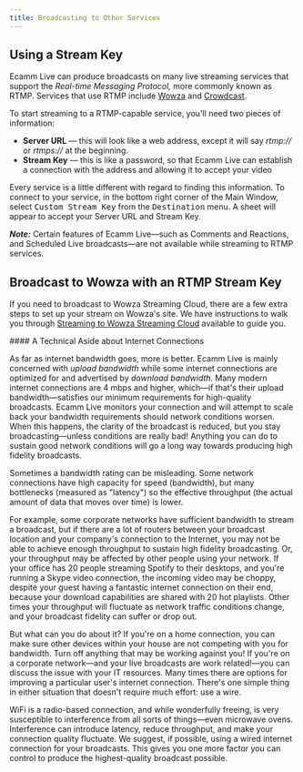 ```yaml
---
title: Broadcasting to Other Services
---
```


## Using a Stream Key

Ecamm Live can produce broadcasts on many live streaming services that support the _Real-time Messaging Protocol,_ more commonly known as RTMP. Services that use RTMP include [Wowza](https://www.wowza.com/products/streaming-cloud) and [Crowdcast](https://www.crowdcast.io).

To start streaming to a RTMP-capable service, you'll need two pieces of information:

* **Server URL** — this will look like a web address, except it will say *rtmp://* or *rtmps://* at the beginning.
* **Stream Key** — this is like a password, so that Ecamm Live can establish a connection with the address and allowing it to accept your video

Every service is a little different with regard to finding this information. To connect to your service, in the bottom right corner of the Main Window, select <samp>Custom Stream Key</samp> from the <samp>Destination</samp> menu. A sheet will appear to accept your Server URL and Stream Key.

**_Note:_** Certain features of Ecamm Live—such as Comments and Reactions, and Scheduled Live broadcasts—are not available while streaming to RTMP services.

## Broadcast to Wowza with an RTMP Stream Key

If you need to broadcast to Wowza Streaming Cloud, there are a few extra steps to set up your stream on Wowza's site. We have instructions to walk you through [Streaming to Wowza Streaming Cloud](http://ecamm.com/support/article/2218/streaming-to-wowza-streaming-cloud/) available to guide you.

<aside markdown="1" class="notice">
#### A Technical Aside about Internet Connections

As far as internet bandwidth goes, more is better. Ecamm Live is mainly concerned with _upload bandwidth_ while some internet connections are optimized for and advertised by _download bandwidth._ Many modern internet connections are 4 mbps and higher, which—if that's their upload bandwidth—satisfies our minimum requirements for high-quality broadcasts. Ecamm Live monitors your connection and will attempt to scale back your bandwidth requirements should network conditions worsen. When this happens, the clarity of the broadcast is reduced, but you stay broadcasting—unless conditions are really bad! Anything you can do to sustain good network conditions will go a long way towards producing high fidelity broadcasts.

Sometimes a bandwidth rating can be misleading. Some network connections have high capacity for speed (bandwidth), but many bottlenecks (measured as "latency") so the effective throughput (the actual amount of data that moves over time) is lower. 

For example, some corporate networks have sufficient bandwidth to stream a broadcast, but if there are a lot of routers between your broadcast location and your company's connection to the Internet, you may not be able to achieve enough throughput to sustain high fidelity broadcasting. Or, your throughput may be affected by other people using your network. If your office has 20 people streaming Spotify to their desktops, and you're running a Skype video connection, the incoming video may be choppy, despite your guest having a fantastic internet connection on their end, because your download capabilities are shared with 20 hot playlists. Other times your throughput will fluctuate as network traffic conditions change, and your broadcast fidelity can suffer or drop out.

But what can you do about it? If you're on a home connection, you can make sure other devices within your house are not competing with you for bandwidth. Turn off anything that may be working against you! If you're on a corporate network—and your live broadcasts are work related!—you can discuss the issue with your IT resources. Many times there are options for improving a particular user's internet connection. There's one simple thing in either situation that doesn't require much effort: use a wire.

WiFi is a radio-based connection, and while wonderfully freeing, is very susceptible to interference from all sorts of things—even microwave ovens. Interference can introduce latency, reduce throughput, and make your connection quality fluctuate. We suggest, if possible, using a wired internet connection for your broadcasts. This gives you one more factor you can control to produce the highest-quality broadcast possible.
</aside>